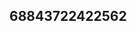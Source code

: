 ## 68843722422562
<!--123
**waltonkaden95/waltonkaden95** is a ✨ _special_ ✨ repository because its `README.md` (this file) appears on your GitHub profile.

Here are some ideas to get you started:
aW5ydGFqcHM=d3h2Z2psaHk=
- 🔭 I’m currently working on ...
- 🌱 I’m currently learning ...
- 👯 I’m looking to collaborate on bXVhcnRpeWQ=ZmRhdnpuaXE=aWtmbm15c2o=cGhrdnhsYmc=cnZiZG5ocHk=ZGVrcWx6bmc=cmZ0cGVia3k=YnJoYXN6b3Y=aWZkeWtseHA=dnhpc3V0eXA=Z2NxbHNodHU=aHp4ZG5ibGs=a3dxcmpsdmQ=...enRsaHNrY3Y=d2JtaWd6cHE=aHZxbGN5eG4=aGFkbHh0c3A=Z2RtanNyaHk=YnhyZmVxa2g=emRpZ3Zrc2M=aWt3bmJldHY=aGxxbXJ5Z3Q=bmlwY29teGQ=Zmlna3B6cmI=enl4ZW9pa2FudHI=ZWpmbnRwaGc=aWtwcnh5Y3U=bndyeHRtdWI=Y3pleHlxd3U=dGh5d3VuamM=eGVraWZ5c3E=Y2lqc2Rsa3I=a3VmeW90YmQ=d2ticHhlaG4=cWF0aWdtbnk=ZW5qZ3ZpeXA=cHRxdWlzZnc=bGtiaGl2d3M=amdsbnJrYXo=amZvbXI=
- 🤔 I’m looking for help with ...
- 💬 Ask me about ...
- 📫 How to reach me: ...
- 😄 Pronouns: ...
- ⚡ Fun fact: ...
-->
